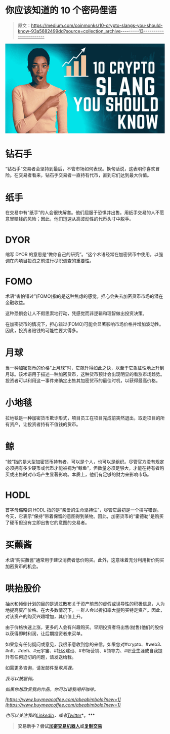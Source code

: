 # 你应该知道的 10 个密码俚语

> 原文：<https://medium.com/coinmonks/10-crypto-slangs-you-should-know-93a5682499dd?source=collection_archive---------13----------------------->

![](img/c50e28c60ddfedc13136e8b2eb11bcf2.png)

# 钻石手

“钻石手”交易者会坚持到最后，不管市场如何表现。换句话说，这表明你喜欢冒险。在交易者看来，钻石手交易者一直持有代币，直到它们达到最大价值。

# 纸手

在交易中有“纸手”的人会很快解套。他们屈服于恐惧并出售。用纸手交易的人不愿意冒赔钱的风险；因此，他们迅速从高波动性的代币头寸中脱手。

# DYOR

缩写 DYOR 的意思是“做你自己的研究”。“这个术语经常在加密货币中使用，以强调在向项目投资之前进行尽职调查的重要性。

# FOMO

术语“害怕错过”(FOMO)指的是这种焦虑的感觉。担心会失去加密货币市场的潜在金融收益。

这种恐惧会让人不假思索地行动，凭感觉而非逻辑和理智做出投资决策。

在加密货币的情况下，担心错过(FOMO)可能会显著影响市场价格并增加波动性。因此，投资者赔钱的可能性要大得多。

# 月球

当一种加密货币的价格“上月球”时，它飙升得如此之快，以至于它象征性地上升到月球。该术语用于描述一种加密货币，这种货币预计会出现明显的看涨市场趋势。投资者可以利用这一事件来确定出售其加密货币的最佳时机，以获得最高价格。

# 小地毯

拉地毯是一种加密货币欺诈形式，项目员工在项目完成前突然退出，取走项目的所有资产，让投资者持有不值钱的货币。

# 鲸

“鲸”指的是大型加密货币持有者，可以是个人，也可以是组织。尽管官方没有规定必须拥有多少硬币或代币才能被视为“鲸鱼”，但数量必须足够大，才能在持有者购买或出售时对市场产生显著影响。本质上，他们有足够的财力来影响市场。

# HODL

首字母缩略词 HODL 指的是“亲爱的生命坚持住”，尽管它最初是一个拼写错误。今天，它表示“保持”带着保留的意图得到某物。因此，加密货币的“霍德勒”是购买了硬币但没有立即出售它的意图的交易者。

# 买蘸酱

术语“购买蘸酱”通常用于建议消费者低价购买。此外，这意味着充分利用折价购买加密货币的机会。

# 哄抬股价

抽水和倾倒计划的目的是通过散布关于资产前景的虚假或误导性的积极信息，人为地提高资产价格。在大多数情况下，一群人会以折扣率大量购买特定资产。因此，对该资产的购买兴趣增加，其价值上升。

由于价格快速上涨，更多的人会有兴趣购买。早期投资者将出售(抛售)他们的股份以获得即时利润，让后期投资者来买单。

如果您有任何疑问或意见，我很乐意收到您的来信。如果您对#crypto、#web3、#nft、#defi、#元宇宙、#社区建设、#市场营销、#领导力、#职业生涯或自我提升有任何迫切的问题，请发送给我。

如需更多咨询，请发邮件至*联系我。*

**我可以被雇佣*。*

*如果你想欣赏我的作品，你可以请我喝杯咖啡。*

*[https://www.buymeacoffee.com/abeabimbolo?new=1](https://www.buymeacoffee.com/abeabimbolo?new=1)*

*也可以关注我的*[*LinkedIn*](https://www.linkedin.com/in/abeabimbola/)*，或者*[*Twitter*](https://twitter.com/Bmarketer_)*。***

> **交易新手？尝试[加密交易机器人](/coinmonks/crypto-trading-bot-c2ffce8acb2a)或[复制交易](/coinmonks/top-10-crypto-copy-trading-platforms-for-beginners-d0c37c7d698c)**